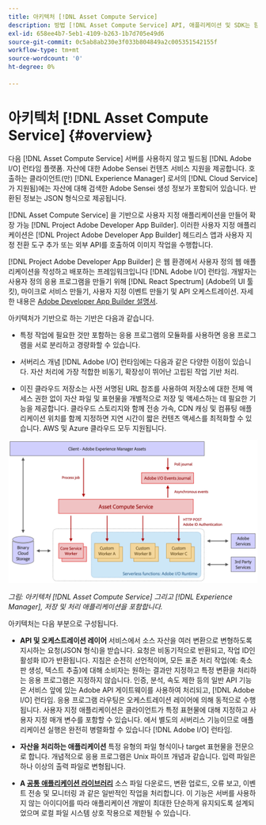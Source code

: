 ```yaml
---
title: 아키텍처 [!DNL Asset Compute Service]
description: 방법 [!DNL Asset Compute Service] API, 애플리케이션 및 SDK는 함께 작동하여 클라우드 기반의 자산 처리 서비스를 제공합니다.
exl-id: 658ee4b7-5eb1-4109-b263-1b7d705e49d6
source-git-commit: 0c5ab8ab230e3f033b804849a2c005351542155f
workflow-type: tm+mt
source-wordcount: '0'
ht-degree: 0%

---
```


# 아키텍처 [!DNL Asset Compute Service] {#overview}

다음 [!DNL Asset Compute Service] 서버를 사용하지 않고 빌드됨 [!DNL Adobe I/O] 런타임 플랫폼. 자산에 대한 Adobe Sensei 컨텐츠 서비스 지원을 제공합니다. 호출하는 클라이언트(만) [!DNL Experience Manager] 로서의 [!DNL Cloud Service] 가 지원됨)에는 자산에 대해 검색한 Adobe Sensei 생성 정보가 포함되어 있습니다. 반환된 정보는 JSON 형식으로 제공됩니다.

[!DNL Asset Compute Service] 을 기반으로 사용자 지정 애플리케이션을 만들어 확장 가능 [!DNL Project Adobe Developer App Builder]. 이러한 사용자 지정 애플리케이션은 [!DNL Project Adobe Developer App Builder] 헤드리스 앱과 사용자 지정 전환 도구 추가 또는 외부 API를 호출하여 이미지 작업을 수행합니다.

[!DNL Project Adobe Developer App Builder] 은 웹 환경에서 사용자 정의 웹 애플리케이션을 작성하고 배포하는 프레임워크입니다 [!DNL Adobe I/O] 런타임. 개발자는 사용자 정의 응용 프로그램을 만들기 위해 [!DNL React Spectrum] (Adobe의 UI 툴킷), 마이크로 서비스 만들기, 사용자 지정 이벤트 만들기 및 API 오케스트레이션. 자세한 내용은 [Adobe Developer App Builder 설명서](https://developer.adobe.com/app-builder/docs/overview).

아키텍처가 기반으로 하는 기반은 다음과 같습니다.

* 특정 작업에 필요한 것만 포함하는 응용 프로그램의 모듈화를 사용하면 응용 프로그램을 서로 분리하고 경량화할 수 있습니다.

* 서버리스 개념 [!DNL Adobe I/O] 런타임에는 다음과 같은 다양한 이점이 있습니다. 자산 처리에 가장 적합한 비동기, 확장성이 뛰어난 고립된 작업 기반 처리.

* 이진 클라우드 저장소는 사전 서명된 URL 참조를 사용하여 저장소에 대한 전체 액세스 권한 없이 자산 파일 및 표현물을 개별적으로 저장 및 액세스하는 데 필요한 기능을 제공합니다. 클라우드 스토리지와 함께 전송 가속, CDN 캐싱 및 컴퓨팅 애플리케이션 위치를 함께 지정하면 지연 시간이 짧은 컨텐츠 액세스를 최적화할 수 있습니다. AWS 및 Azure 클라우드 모두 지원됩니다.

![asset compute 서비스 아키텍처](assets/architecture-diagram.png)

*그림: 아키텍처 [!DNL Asset Compute Service] 그리고 [!DNL Experience Manager], 저장 및 처리 애플리케이션을 포함합니다.*

아키텍처는 다음 부분으로 구성됩니다.

* **API 및 오케스트레이션 레이어** 서비스에서 소스 자산을 여러 변환으로 변형하도록 지시하는 요청(JSON 형식)을 받습니다. 요청은 비동기적으로 반환되고, 작업 ID인 활성화 ID가 반환됩니다. 지침은 순전히 선언적이며, 모든 표준 처리 작업(예: 축소판 생성, 텍스트 추출)에 대해 소비자는 원하는 결과만 지정하고 특정 변환을 처리하는 응용 프로그램은 지정하지 않습니다. 인증, 분석, 속도 제한 등의 일반 API 기능은 서비스 앞에 있는 Adobe API 게이트웨이를 사용하여 처리되고, [!DNL Adobe I/O] 런타임. 응용 프로그램 라우팅은 오케스트레이션 레이어에 의해 동적으로 수행됩니다. 사용자 지정 애플리케이션은 클라이언트가 특정 표현물에 대해 지정하고 사용자 지정 매개 변수를 포함할 수 있습니다. 에서 별도의 서버리스 기능이므로 애플리케이션 실행은 완전히 병렬화할 수 있습니다 [!DNL Adobe I/O] 런타임.

* **자산을 처리하는 애플리케이션** 특정 유형의 파일 형식이나 target 표현물을 전문으로 합니다. 개념적으로 응용 프로그램은 Unix 파이프 개념과 같습니다. 입력 파일은 하나 이상의 출력 파일로 변형됩니다.

* **A [공통 애플리케이션 라이브러리](https://github.com/adobe/asset-compute-sdk)** 소스 파일 다운로드, 변환 업로드, 오류 보고, 이벤트 전송 및 모니터링 과 같은 일반적인 작업을 처리합니다. 이 기능은 서버를 사용하지 않는 아이디어를 따라 애플리케이션 개발이 최대한 단순하게 유지되도록 설계되었으며 로컬 파일 시스템 상호 작용으로 제한될 수 있습니다.

<!-- TBD:

* About the YAML file?
* minimize description to custom applications
* remove all internal stuff (e.g. Photoshop application, API Gateway) from text and diagram
* update diagram to focus on 3rd party custom applications ONLY
* Explain important transactions/handshakes?
* Flow of assets/control? See the illustration on the Nui diagrams wiki.
* Illustrations. See the SVG shared by Alex.
* Exceptions? Limitations? Call-outs? Gotchas?
* Do we want to add what basic processing is not available currently, that is expected by existing AEM customers?
-->

